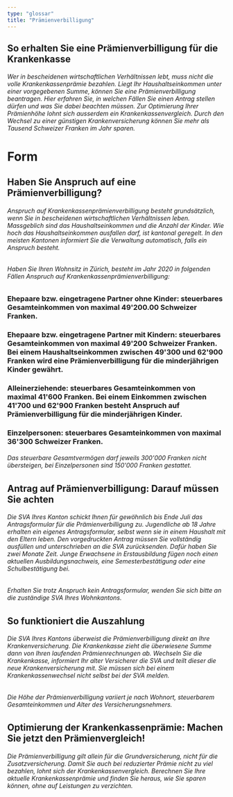 ```yaml
---
type: "glossar"
title: "Prämienverbilligung"
---
```


## So erhalten Sie eine Prämienverbilligung für die Krankenkasse

###### Wer in bescheidenen wirtschaftlichen Verhältnissen lebt, muss nicht die volle Krankenkassenprämie bezahlen. Liegt Ihr Haushaltseinkommen unter einer vorgegebenen Summe, können Sie eine Prämienverbilligung beantragen. Hier erfahren Sie, in welchen Fällen Sie einen Antrag stellen dürfen und was Sie dabei beachten müssen. Zur Optimierung Ihrer Prämienhöhe lohnt sich ausserdem ein Krankenkassenvergleich. Durch den Wechsel zu einer günstigen Krankenversicherung können Sie mehr als Tausend Schweizer Franken im Jahr sparen.

# Form

## Haben Sie Anspruch auf eine Prämienverbilligung?

###### Anspruch auf Krankenkassenprämienverbilligung besteht grundsätzlich, wenn Sie in bescheidenen wirtschaftlichen Verhältnissen leben. Massgeblich sind das Haushaltseinkommen und die Anzahl der Kinder. Wie hoch das Haushaltseinkommen ausfallen darf, ist kantonal geregelt. In den meisten Kantonen informiert Sie die Verwaltung automatisch, falls ein Anspruch besteht.

###### Haben Sie Ihren Wohnsitz in Zürich, besteht im Jahr 2020 in folgenden Fällen Anspruch auf Krankenkassenprämienverbilligung:

### Ehepaare bzw. eingetragene Partner ohne Kinder: steuerbares Gesamteinkommen von maximal 49'200.00 Schweizer Franken.

### Ehepaare bzw. eingetragene Partner mit Kindern: steuerbares Gesamteinkommen von maximal 49'200 Schweizer Franken. Bei einem Haushaltseinkommen zwischen 49'300 und 62'900 Franken wird eine Prämienverbilligung für die minderjährigen Kinder gewährt.

### Alleinerziehende: steuerbares Gesamteinkommen von maximal 41'600 Franken. Bei einem Einkommen zwischen 41'700 und 62'900 Franken besteht Anspruch auf Prämienverbilligung für die minderjährigen Kinder.

### Einzelpersonen: steuerbares Gesamteinkommen von maximal 36'300 Schweizer Franken.

###### Das steuerbare Gesamtvermögen darf jeweils 300'000 Franken nicht übersteigen, bei Einzelpersonen sind 150'000 Franken gestattet.

## Antrag auf Prämienverbilligung: Darauf müssen Sie achten

###### Die SVA Ihres Kanton schickt Ihnen für gewöhnlich bis Ende Juli das Antragsformular für die Prämienverbilligung zu. Jugendliche ab 18 Jahre erhalten ein eigenes Antragsformular, selbst wenn sie in einem Haushalt mit den Eltern leben. Den vorgedruckten Antrag müssen Sie vollständig ausfüllen und unterschrieben an die SVA zurücksenden. Dafür haben Sie zwei Monate Zeit. Junge Erwachsene in Erstausbildung fügen noch einen aktuellen Ausbildungsnachweis, eine Semesterbestätigung oder eine Schulbestätigung bei.

###### Erhalten Sie trotz Anspruch kein Antragsformular, wenden Sie sich bitte an die zuständige SVA Ihres Wohnkantons.

## So funktioniert die Auszahlung

###### Die SVA Ihres Kantons überweist die Prämienverbilligung direkt an Ihre Krankenversicherung. Die Krankenkasse zieht die überwiesene Summe dann von Ihren laufenden Prämienrechnungen ab. Wechseln Sie die Krankenkasse, informiert Ihr alter Versicherer die SVA und teilt dieser die neue Krankenversicherung mit. Sie müssen sich bei einem Krankenkassenwechsel nicht selbst bei der SVA melden.

###### Die Höhe der Prämienverbilligung variiert je nach Wohnort, steuerbarem Gesamteinkommen und Alter des Versicherungsnehmers.

## Optimierung der Krankenkassenprämie: Machen Sie jetzt den Prämienvergleich!

###### Die Prämienverbilligung gilt allein für die Grundversicherung, nicht für die Zusatzversicherung. Damit Sie auch bei reduzierter Prämie nicht zu viel bezahlen, lohnt sich der Krankenkassenvergleich. Berechnen Sie Ihre aktuelle Krankenkassenprämie und finden Sie heraus, wie Sie sparen können, ohne auf Leistungen zu verzichten.
